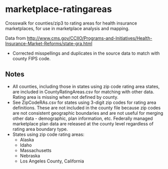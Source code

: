 # marketplace-ratingareas
Crosswalk for counties/zip3 to rating areas for health insurance marketplaces, for use in marketplace analysis and mapping.

Data from http://www.cms.gov/CCIIO/Programs-and-Initiatives/Health-Insurance-Market-Reforms/state-gra.html
* Corrected misspellings and duplicates in the source data to match with county FIPS code. 

## Notes
* All counties, including those in states using zip code rating area states, are included in CountyRatingAreas.csv for matching with other data. Rating area is missing when not defined by county.
* See ZipCodeRAs.csv for states using 3-digit zip codes for rating area definitions. These are not included in the county file because zip codes are not consistent geographic boundaries and are not useful for merging other data - demographic, plan information, etc. Federally managed marketplace plan data are released at the county level regardless of rating area boundary type.
* States using zip code rating areas:
  * Alaska
  * Idaho
  * Massachusetts
  * Nebraska
  * Los Angeles County, California

